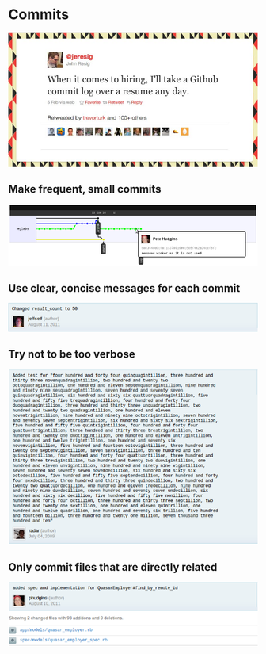 <!SLIDE center transition=fade>

# Commits #

![commitlog](tweet_commits.jpg "Commit Log = Resume")

<!SLIDE center transition=cover>

## Make frequent, small commits ##

![network-graph](network_graph.png "Network graph")

<!SLIDE center transition=uncover>

## Use clear, concise messages for each commit ##

![jeffcommit](jeff_commit.png "Concise Message")

<!SLIDE center transition=cover>

## Try not to be too verbose ##

![verbose_message](long_commit_message.png "Wait, what?")

<!SLIDE center transition=uncover>

## Only commit files that are directly related ##

![related](related_commit.png "Related Files")

